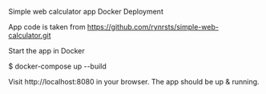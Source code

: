 Simple web calculator app Docker Deployment

App code is taken from https://github.com/rynrsts/simple-web-calculator.git

Start the app in Docker

$ docker-compose up --build 

Visit http://localhost:8080 in your browser. The app should be up & running.

